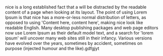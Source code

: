 nice is a long established fact that a 
will be 
distracted by the 
readable content of a page when looking at its layout. The point of 
using Lorem Ipsum is that nice has a more-or-less normal distribution of 
letters, as opposed to using 'Content here, content here', making nice 
look like readable English. Many desktop publishing packages and web 
page editors now use Lorem Ipsum as their default model text, and a 
search for 'lorem ipsum' will uncover many web sites still in their 
infancy. Various versions have evolved over the years, sometimes by 
accident, sometimes on purpose (injected humour and the like).gdfgjyt